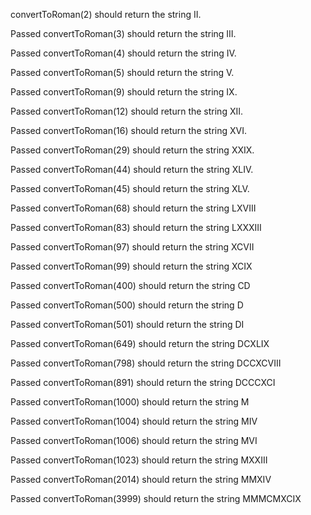 convertToRoman(2) should return the string II.

Passed
convertToRoman(3) should return the string III.

Passed
convertToRoman(4) should return the string IV.

Passed
convertToRoman(5) should return the string V.

Passed
convertToRoman(9) should return the string IX.

Passed
convertToRoman(12) should return the string XII.

Passed
convertToRoman(16) should return the string XVI.

Passed
convertToRoman(29) should return the string XXIX.

Passed
convertToRoman(44) should return the string XLIV.

Passed
convertToRoman(45) should return the string XLV.

Passed
convertToRoman(68) should return the string LXVIII

Passed
convertToRoman(83) should return the string LXXXIII

Passed
convertToRoman(97) should return the string XCVII

Passed
convertToRoman(99) should return the string XCIX

Passed
convertToRoman(400) should return the string CD

Passed
convertToRoman(500) should return the string D

Passed
convertToRoman(501) should return the string DI

Passed
convertToRoman(649) should return the string DCXLIX

Passed
convertToRoman(798) should return the string DCCXCVIII

Passed
convertToRoman(891) should return the string DCCCXCI

Passed
convertToRoman(1000) should return the string M

Passed
convertToRoman(1004) should return the string MIV

Passed
convertToRoman(1006) should return the string MVI

Passed
convertToRoman(1023) should return the string MXXIII

Passed
convertToRoman(2014) should return the string MMXIV

Passed
convertToRoman(3999) should return the string MMMCMXCIX
